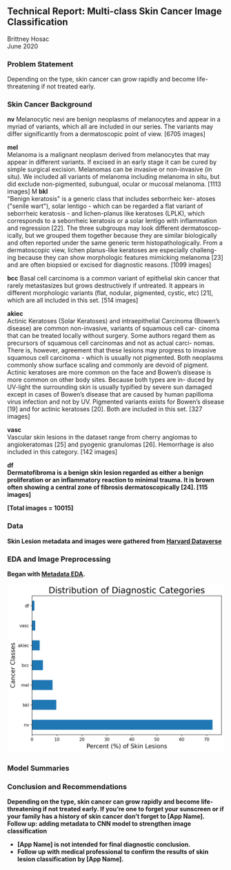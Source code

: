 ## Technical Report: Multi-class Skin Cancer Image Classification
Brittney Hosac<br>
June 2020

### Problem Statement
Depending on the type, skin cancer can grow rapidly and become life-threatening if not treated early. 

### Skin Cancer Background

<b>nv</b>
Melanocytic nevi are benign neoplasms of melanocytes and appear in a myriad of variants, which all are included in our series. The variants may differ significantly from a dermatoscopic point of view.
[6705 images]

<b>mel</b><br>
Melanoma is a malignant neoplasm derived from melanocytes that may appear in different variants. If excised in an early stage it can be cured by simple surgical excision. Melanomas can be invasive or non-invasive (in situ). We included all variants of melanoma including melanoma in situ, but did exclude non-pigmented, subungual, ocular or mucosal melanoma.
[1113 images]
M
<b>bkl</b><br>
"Benign keratosis" is a generic class that includes seborrheic ker- atoses ("senile wart"), solar lentigo - which can be regarded a flat variant of seborrheic keratosis - and lichen-planus like keratoses (LPLK), which corresponds to a seborrheic keratosis or a solar lentigo with inflammation and regression [22]. The three subgroups may look different dermatoscop- ically, but we grouped them together because they are similar biologically and often reported under the same generic term histopathologically. From a dermatoscopic view, lichen planus-like keratoses are especially challeng- ing because they can show morphologic features mimicking melanoma [23] and are often biopsied or excised for diagnostic reasons.
[1099 images]

<b>bcc</b>
Basal cell carcinoma is a common variant of epithelial skin cancer that rarely metastasizes but grows destructively if untreated. It appears in different morphologic variants (flat, nodular, pigmented, cystic, etc) [21], which are all included in this set.
[514 images]

<b>akiec</b><br>
Actinic Keratoses (Solar Keratoses) and intraepithelial Carcinoma (Bowen’s disease) are common non-invasive, variants of squamous cell car- cinoma that can be treated locally without surgery. Some authors regard them as precursors of squamous cell carcinomas and not as actual carci- nomas. There is, however, agreement that these lesions may progress to invasive squamous cell carcinoma - which is usually not pigmented. Both neoplasms commonly show surface scaling and commonly are devoid of pigment. Actinic keratoses are more common on the face and Bowen’s disease is more common on other body sites. Because both types are in- duced by UV-light the surrounding skin is usually typified by severe sun damaged except in cases of Bowen’s disease that are caused by human papilloma virus infection and not by UV. Pigmented variants exists for Bowen’s disease [19] and for actinic keratoses [20]. Both are included in this set.
[327 images]

<b>vasc</b><br>
Vascular skin lesions in the dataset range from cherry angiomas to angiokeratomas [25] and pyogenic granulomas [26]. Hemorrhage is also included in this category.
[142 images]

<b>df<b/><br>
Dermatofibroma is a benign skin lesion regarded as either a benign proliferation or an inflammatory reaction to minimal trauma. It is brown often showing a central zone of fibrosis dermatoscopically [24].
[115 images]


<b>[Total images = 10015]</b>

### Data
Skin Lesion metadata and images were gathered from [Harvard Dataverse](https://dataverse.harvard.edu/dataset.xhtml?persistentId=doi:10.7910/DVN/DBW86T)<br>

### EDA and Image Preprocessing
Began with [Metadata EDA](https://github.com/brithosac/Skin-Lesion-Analyser/blob/master/code/01_Metadata_EDA.ipynb).


![Diagnostic Class Distribution](https://github.com/brithosac/Skin-Lesion-Analyser/blob/master/assets/Distribution%20of%20Diagnostic%20Categories.png)


### Model Summaries



### Conclusion and Recommendations
Depending on the type, skin cancer can grow rapidly and become life-threatening if not treated early. If you’re one to forget your sunscreen or if your family has a history of skin cancer don’t forget to [App Name]. 
Follow up: adding metadata to CNN model to strengthen image classification
- [App Name] is not intended for final diagnostic conclusion.
- Follow up with medical professional to confirm the results of skin lesion classification by [App Name]. 